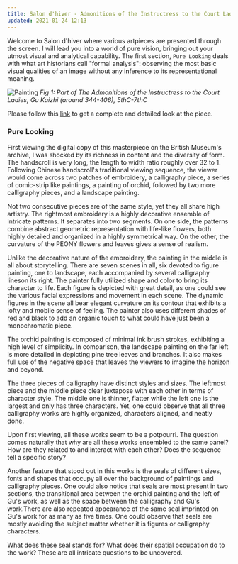 ```yaml
---
title: Salon d'hiver - Admonitions of the Instructress to the Court Ladies
updated: 2021-01-24 12:13
---
```



Welcome to Salon d'hiver where various artpieces are presented through the screen. I will lead you into a world of pure vision, bringing out your utmost visual and analytical capability. The first section, `Pure Looking` deals with what art historians call "formal analysis": observing the most basic visual qualities of an image without any inference to its representational meaning.

![Painting](https://lh3.googleusercontent.com/joqNC1MPWjjPRPeqEnMsURxE0G1VaUQBgeqE7-Rg-xg0P48O8npxnrWXyRV9c9doZ5M30vXQmIJT9TvOW3LhMHdHUBFd=s2048)
*Fig 1: Part of The Admonitions of the Instructress to the Court Ladies, Gu Kaizhi (around 344-406), 5thC-7thC*

Please follow this [link](https://www.britishmuseum.org/collection/object/A_1903-0408-0-1) to get a complete and detailed look at the piece.

<div class="divider"></div>

### Pure Looking 

First viewing the digital copy of this masterpiece on the British Museum's archive, I was shocked by its richness in content and the diversity of form. The handscroll is very long, the length to width ratio roughly over 32 to 1. Following Chinese handscroll's traditional viewing sequence, the viewer would come across two patches of embroidery, a calligraphy piece, a series of comic-strip like paintings, a painting of orchid, followed by two more calligraphy pieces, and a landscape painting. 

Not two consecutive pieces are of the same style, yet they all share high artistry. The rightmost embroidery is a highly decorative ensemble of intricate patterns. It separates into two segments. On one side, the patterns combine abstract geometric representation with life-like flowers, both highly detailed and organized in a highly symmetrical way. On the other, the curvature of the PEONY flowers and leaves gives a sense of realism. 

Unlike the decorative nature of the embroidery, the painting in the middle is all about storytelling. There are seven scenes in all, six devoted to figure painting, one to landscape, each accompanied by several  calligraphy lineson its right. The painter fully utilized shape and color to bring its character to life. Each figure is depicted with great detail, as one could see the various facial expressions and movement in each scene. The dynamic figures in the scene all bear elegant curvature on its contour that exhibits a lofty and mobile sense of feeling. The painter also uses different shades of red and black to add an organic touch to what could have just been a monochromatic piece.

The orchid painting is composed of minimal ink brush strokes, exhibiting a high level of simplicity. In comparison, the landscape painting on the far left is more detailed in depicting pine tree leaves and branches. It also makes full use of the negative space that leaves the viewers to imagine the horizon and beyond. 

The three pieces of calligraphy have distinct styles and sizes. The leftmost piece and the middle piece clear juxtapose with each other in terms of character style. The middle one is thinner, flatter while the left one is the largest and only has three characters. Yet, one could observe that all three calligraphy works are highly organized, characters aligned, and neatly done.

Upon first viewing, all these works seem to be a potpourri. The question comes naturally that why are all these works ensembled to the same panel? How are they related to and interact with each other? Does the sequence tell a specific story? 

Another feature that stood out in this works is the seals of different sizes, fonts and shapes that occupy all over the background of paintings and calligraphy pieces. One could also notice that seals are most present in two sections, the transitional area between the orchid painting and the left of Gu's work, as well as the space between the calligraphy and Gu's work.There are also repeated appearance of the same seal imprinted on Gu's work for as many as five times. One could observe that seals are mostly avoiding the subject matter whether it is figures or calligraphy characters. 

What does these seal stands for? What does their spatial occupation do to the work? These are all intricate questions to be uncovered.



 






